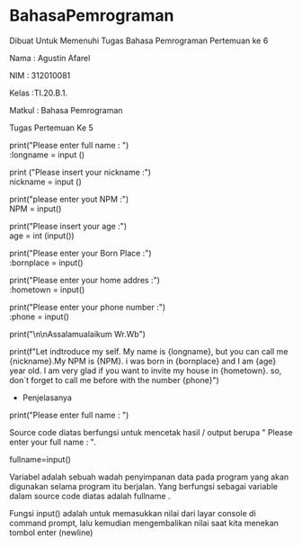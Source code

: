 # BahasaPemrograman
Dibuat Untuk Memenuhi Tugas Bahasa Pemrograman Pertemuan ke 6

Nama   : Agustin Afarel

NIM    : 312010081

Kelas  :TI.20.B.1.

Matkul : Bahasa Pemrograman

Tugas Pertemuan Ke 5

print("Please enter full name : ")
<br>:longname = input ()

print ("Please insert your nickname :")
<br>nickname = input ()

print("please enter yout NPM :")
<br>NPM = input()

print("Please insert your age :")
<br>age = int (input())

print("Please enter your Born Place :")
<br>:bornplace = input()

print("Please enter your home addres :")
<br>:hometown = input()

print("Please enter your phone number :")
<br>:phone = input()

print("\n\nAssalamualaikum Wr.Wb")
 
print(f"Let indtroduce my self. My name is {longname}, but you can call me {nickname}.My NPM is {NPM}. i was born in {bornplace} and I am {age} year old. I am very glad if you want to invite my house in {hometown}. so, don`t forget to call me before with the number {phone}")

* Penjelasanya

print("Please enter full name : ")

Source code diatas berfungsi untuk mencetak hasil / output berupa " Please enter your full name : ".

fullname=input()

Variabel adalah sebuah wadah penyimpanan data pada program yang akan digunakan selama program itu berjalan. Yang berfungsi sebagai variable dalam source code diatas adalah fullname .

Fungsi input() adalah untuk memasukkan nilai dari layar console di command prompt, lalu kemudian mengembalikan nilai saat kita menekan tombol enter (newline)



